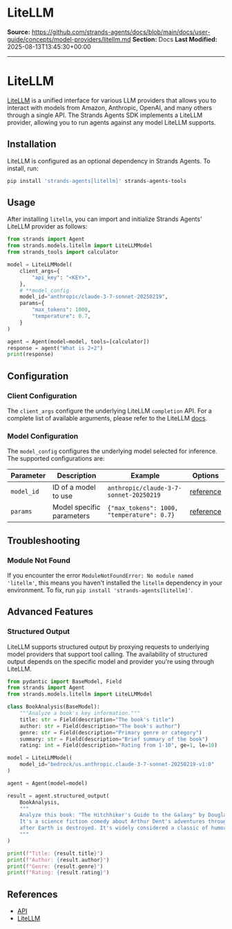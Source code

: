 # LiteLLM

**Source:** https://github.com/strands-agents/docs/blob/main/docs/user-guide/concepts/model-providers/litellm.md
**Section:** Docs
**Last Modified:** 2025-08-13T13:45:30+00:00

---

# LiteLLM

[LiteLLM](https://docs.litellm.ai/docs/) is a unified interface for various LLM providers that allows you to interact with models from Amazon, Anthropic, OpenAI, and many others through a single API. The Strands Agents SDK implements a LiteLLM provider, allowing you to run agents against any model LiteLLM supports.

## Installation

LiteLLM is configured as an optional dependency in Strands Agents. To install, run:

```bash
pip install 'strands-agents[litellm]' strands-agents-tools
```

## Usage

After installing `litellm`, you can import and initialize Strands Agents' LiteLLM provider as follows:

```python
from strands import Agent
from strands.models.litellm import LiteLLMModel
from strands_tools import calculator

model = LiteLLMModel(
    client_args={
        "api_key": "<KEY>",
    },
    # **model_config
    model_id="anthropic/claude-3-7-sonnet-20250219",
    params={
        "max_tokens": 1000,
        "temperature": 0.7,
    }
)

agent = Agent(model=model, tools=[calculator])
response = agent("What is 2+2")
print(response)
```

## Configuration

### Client Configuration

The `client_args` configure the underlying LiteLLM `completion` API. For a complete list of available arguments, please refer to the LiteLLM [docs](https://docs.litellm.ai/docs/completion/input).

### Model Configuration

The `model_config` configures the underlying model selected for inference. The supported configurations are:

|  Parameter | Description | Example | Options |
|------------|-------------|---------|---------|
| `model_id` | ID of a model to use | `anthropic/claude-3-7-sonnet-20250219` | [reference](https://docs.litellm.ai/docs/providers)
| `params` | Model specific parameters | `{"max_tokens": 1000, "temperature": 0.7}` | [reference](https://docs.litellm.ai/docs/completion/input)

## Troubleshooting

### Module Not Found

If you encounter the error `ModuleNotFoundError: No module named 'litellm'`, this means you haven't installed the `litellm` dependency in your environment. To fix, run `pip install 'strands-agents[litellm]'`.

## Advanced Features

### Structured Output

LiteLLM supports structured output by proxying requests to underlying model providers that support tool calling. The availability of structured output depends on the specific model and provider you're using through LiteLLM.

```python
from pydantic import BaseModel, Field
from strands import Agent
from strands.models.litellm import LiteLLMModel

class BookAnalysis(BaseModel):
    """Analyze a book's key information."""
    title: str = Field(description="The book's title")
    author: str = Field(description="The book's author")
    genre: str = Field(description="Primary genre or category")
    summary: str = Field(description="Brief summary of the book")
    rating: int = Field(description="Rating from 1-10", ge=1, le=10)

model = LiteLLMModel(
    model_id="bedrock/us.anthropic.claude-3-7-sonnet-20250219-v1:0"
)

agent = Agent(model=model)

result = agent.structured_output(
    BookAnalysis,
    """
    Analyze this book: "The Hitchhiker's Guide to the Galaxy" by Douglas Adams.
    It's a science fiction comedy about Arthur Dent's adventures through space
    after Earth is destroyed. It's widely considered a classic of humorous sci-fi.
    """
)

print(f"Title: {result.title}")
print(f"Author: {result.author}")
print(f"Genre: {result.genre}")
print(f"Rating: {result.rating}")
```

## References

- [API](../../../api-reference/models.md)
- [LiteLLM](https://docs.litellm.ai/docs/)
